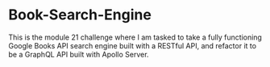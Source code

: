 # Book-Search-Engine
This is the module 21 challenge where I am tasked to take a fully functioning Google Books API search engine built with a RESTful API, and refactor it to be a GraphQL API built with Apollo Server.
